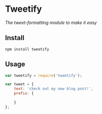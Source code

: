 # Tweetify

*The tweet-formatting module to make it easy*

## Install

```
npm install tweetify
```

## Usage

```javascript
var tweetify = require('tweetify');

var tweet = {
    text: 'check out my new blog post!',
    prefix: {
        
    }
};
```